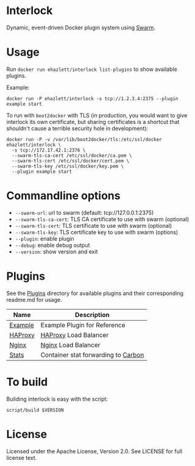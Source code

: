 # Interlock
Dynamic, event-driven Docker plugin system using [Swarm](https://github.com/docker/swarm).

# Usage
Run `docker run ehazlett/interlock list-plugins` to show available plugins.

Example:

`docker run -P ehazlett/interlock -s tcp://1.2.3.4:2375 --plugin example start`

To run with `boot2docker` with TLS (in production, you would want to give interlock its own 
certificate, but sharing certificates is a shortcut that shouldn't cause a terrible security 
hole in development):

```
docker run -P -v /var/lib/boot2docker/tls:/etc/ssl/docker ehazlett/interlock \
  -s tcp://172.17.42.1:2376 \
  --swarm-tls-ca-cert /etc/ssl/docker/ca.pem \
  --swarm-tls-cert /etc/ssl/docker/cert.pem \
  --swarm-tls-key /etc/ssl/docker/key.pem \
  --plugin example start
```

# Commandline options

- `--swarm-url`: url to swarm (default: tcp://127.0.0.1:2375)
- `--swarm-tls-ca-cert`: TLS CA certificate to use with swarm (optional)
- `--swarm-tls-cert`: TLS certificate to use with swarm (optional)
- `--swarm-tls-key`: TLS certificate key to use with swarm (options)
- `--plugin`: enable plugin
- `--debug`: enable debug output
- `--version`: show version and exit

# Plugins
See the [Plugins](https://github.com/ehazlett/interlock/tree/master/plugins)
directory for available plugins and their corresponding readme.md for usage.

| Name | Description |
|-----|-----|
| [Example](https://github.com/ehazlett/interlock/tree/master/plugins/example) | Example Plugin for Reference|
| [HAProxy](https://github.com/ehazlett/interlock/tree/master/plugins/haproxy) | [HAProxy](http://www.haproxy.org/) Load Balancer |
| [Nginx](https://github.com/ehazlett/interlock/tree/master/plugins/nginx) | [Nginx](http://nginx.org) Load Balancer |
| [Stats](https://github.com/ehazlett/interlock/tree/master/plugins/stats) | Container stat forwarding to [Carbon](http://graphite.wikidot.com/carbon) |

# To build

Building interlock is easy with the script:

`script/build $VERSION`

# License
Licensed under the Apache License, Version 2.0. See LICENSE for full license text.
